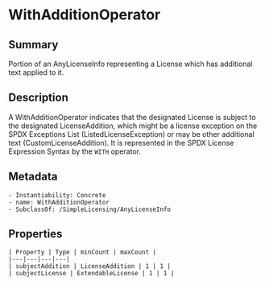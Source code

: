 <!-- Automatically generated by spec-parser v2.0.0 on 2023-12-25T20:28:21.783513+00:00 -->
<!-- SPDX-License-Identifier: Community-Spec-1.0 -->

# WithAdditionOperator

## Summary

Portion of an AnyLicenseInfo representing a License which has additional
text applied to it.


## Description

A WithAdditionOperator indicates that the designated License is subject to the
designated LicenseAddition, which might be a license exception on the SPDX
Exceptions List (ListedLicenseException) or may be other additional text
(CustomLicenseAddition). It is represented in the SPDX License Expression
Syntax by the `WITH` operator.


## Metadata

    - Instantiability: Concrete
    - name: WithAdditionOperator
    - SubclassOf: /SimpleLicensing/AnyLicenseInfo



## Properties

    | Property | Type | minCount | maxCount |
    |---|---|---|---|
    | subjectAddition | LicenseAddition | 1 | 1 |
    | subjectLicense | ExtendableLicense | 1 | 1 |

